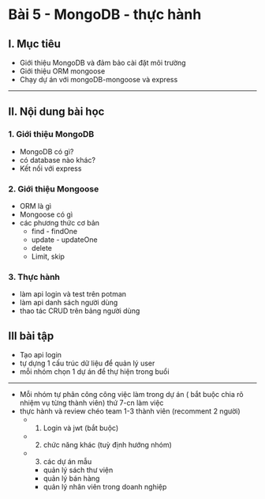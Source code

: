 # Bài 5 - MongoDB - thực hành

## I. Mục tiêu

 *  Giới thiệu MongoDB và đảm bảo cài đặt môi trường 
 *  Giới thiệu ORM mongoose
 *  Chạy dự án với mongoDB-mongoose và express
------
## II. Nội dung bài học 
### 1. Giới thiệu MongoDB
- MongoDB có gì?
- có database nào khác?
- Kết nối với express

### 2. Giới thiệu Mongoose
- ORM là gì
- Mongoose có gì
- các phương thức cơ bản
    - find - findOne 
    - update - updateOne
    - delete 
    - Limit, skip

### 3. Thực hành 
- làm api login và test trên potman
- làm api danh sách người dùng
- thao tác CRUD trên bảng người dùng
## III bài tập 
- Tạo api login
- tự dựng 1 cấu trúc dữ liệu để quản lý user 
- mỗi nhóm chọn 1 dự án để thự hiện trong buổi
- --------
-  Mỗi nhóm tự phân công công việc làm trong dự án ( bắt buộc chia rõ nhiệm vụ từng thành viên) thứ 7-cn làm việc
-  thực hành và review chéo team 1-3 thành viên (recomment 2 người)
    - 1. Login và jwt (bắt buộc)
    - 2. chức năng khác (tuỳ định hướng nhóm)
    - 3. các dự án mẫu 
        - quản lý sách thư viện
        - quản lý bán hàng
        - quản lý nhân viên trong doanh nghiệp

